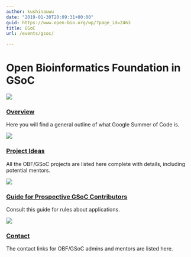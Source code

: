 ```yaml
---
author: kushinauwu
date: "2019-01-30T20:09:31+00:00"
guid: https://www.open-bio.org/wp/?page_id=2463
title: GSoC
url: /events/gsoc/

---
```

# Open Bioinformatics Foundation in GSoC

[![](/wp/wp-content/uploads/2019/01/GSoC-icon-192-1.png)](/wp/events/gsoc/gsoc-overview/)

### [Overview](/wp/events/gsoc/gsoc-overview/)

Here you will find a general outline of what Google Summer of Code is.

![](/wp/wp-content/uploads/2019/01/idea.png)

### [Project Ideas](/wp/events/gsoc/gsoc-project-ideas/)

All the OBF/GSoC projects are listed here complete with details, including potential mentors.

![](/wp/wp-content/uploads/2019/01/guide.png)

### [Guide for Prospective GSoC Contributors](/wp/events/gsoc/gsoc-guide/)

Consult this guide for rules about applications.

![](/wp/wp-content/uploads/2019/01/contact.png)

### [Contact](/wp/events/gsoc/gsoc-contact/)

The contact links for OBF/GSoC admins and mentors are listed here.

